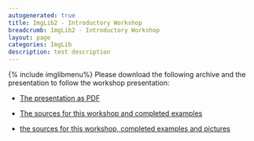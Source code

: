 ```yaml
---
autogenerated: true
title: ImgLib2 - Introductory Workshop
breadcrumb: ImgLib2 - Introductory Workshop
layout: page
categories: ImgLib
description: test description
---
```


{% include imglibmenu%}
 Please download the following archive and the presentation to follow the workshop presentation:

-   [The presentation as PDF](_File_ImgLib2_presentation.pdf)

<!-- -->

-   [The sources for this workshop and completed examples](_File_ImgLib2_Introduction_src.zip)

<!-- -->

-   [the sources for this workshop, completed examples and pictures](_File_ImgLib2_Introduction.zip)


